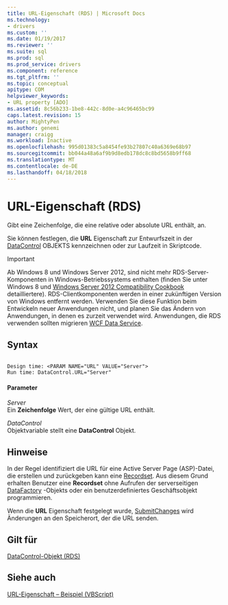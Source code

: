 ```yaml
---
title: URL-Eigenschaft (RDS) | Microsoft Docs
ms.technology:
- drivers
ms.custom: ''
ms.date: 01/19/2017
ms.reviewer: ''
ms.suite: sql
ms.prod: sql
ms.prod_service: drivers
ms.component: reference
ms.tgt_pltfrm: ''
ms.topic: conceptual
apitype: COM
helpviewer_keywords:
- URL property [ADO]
ms.assetid: 8c56b233-1be8-442c-8d0e-a4c96465bc99
caps.latest.revision: 15
author: MightyPen
ms.author: genemi
manager: craigg
ms.workload: Inactive
ms.openlocfilehash: 995d01383c5a8454fe93b27807c40a6369e68b97
ms.sourcegitcommit: bb044a48a6af9b9d8edb178dc8c8bd5658b9ff68
ms.translationtype: MT
ms.contentlocale: de-DE
ms.lasthandoff: 04/18/2018
---
```

# <a name="url-property-rds"></a>URL-Eigenschaft (RDS)
Gibt eine Zeichenfolge, die eine relative oder absolute URL enthält, an.  
  
 Sie können festlegen, die **URL** Eigenschaft zur Entwurfszeit in der [DataControl](../../../ado/reference/rds-api/datacontrol-object-rds.md) OBJEKTS kennzeichnen oder zur Laufzeit in Skriptcode.  
  
> [!IMPORTANT]
>  Ab Windows 8 und Windows Server 2012, sind nicht mehr RDS-Server-Komponenten in Windows-Betriebssystems enthalten (finden Sie unter Windows 8 und [Windows Server 2012 Compatibility Cookbook](https://www.microsoft.com/en-us/download/details.aspx?id=27416) detailliertere). RDS-Clientkomponenten werden in einer zukünftigen Version von Windows entfernt werden. Verwenden Sie diese Funktion beim Entwickeln neuer Anwendungen nicht, und planen Sie das Ändern von Anwendungen, in denen es zurzeit verwendet wird. Anwendungen, die RDS verwenden sollten migrieren [WCF Data Service](http://go.microsoft.com/fwlink/?LinkId=199565).  
  
## <a name="syntax"></a>Syntax  
  
```  
  
Design time: <PARAM NAME="URL" VALUE="Server">  
Run time: DataControl.URL="Server"  
```  
  
#### <a name="parameters"></a>Parameter  
 *Server*  
 Ein **Zeichenfolge** Wert, der eine gültige URL enthält.  
  
 *DataControl*  
 Objektvariable stellt eine **DataControl** Objekt.  
  
## <a name="remarks"></a>Hinweise  
 In der Regel identifiziert die URL für eine Active Server Page (ASP)-Datei, die erstellen und zurückgeben kann eine [Recordset](../../../ado/reference/ado-api/recordset-object-ado.md). Aus diesem Grund erhalten Benutzer eine **Recordset** ohne Aufrufen der serverseitigen [DataFactory](../../../ado/reference/rds-api/datafactory-object-rdsserver.md) -Objekts oder ein benutzerdefiniertes Geschäftsobjekt programmieren.  
  
 Wenn die **URL** Eigenschaft festgelegt wurde, [SubmitChanges](../../../ado/reference/rds-api/submitchanges-method-rds.md) wird Änderungen an den Speicherort, der die URL senden.  
  
## <a name="applies-to"></a>Gilt für  
 [DataControl-Objekt (RDS)](../../../ado/reference/rds-api/datacontrol-object-rds.md)  
  
## <a name="see-also"></a>Siehe auch  
 [URL-Eigenschaft – Beispiel (VBScript)](../../../ado/reference/rds-api/url-property-example-vbscript.md)


